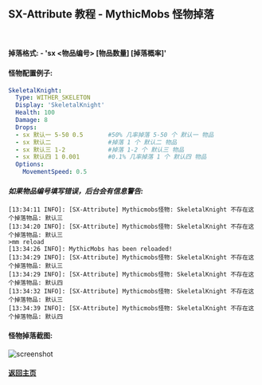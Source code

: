 ## SX-Attribute 教程 - MythicMobs 怪物掉落

<br>

#### 掉落格式: - 'sx \<物品编号\> \[物品数量\] \[掉落概率\]'

#### 怪物配置例子:

```yml
SkeletalKnight:
  Type: WITHER_SKELETON
  Display: 'SkeletalKnight'
  Health: 100
  Damage: 8
  Drops:
  - sx 默认一 5-50 0.5       #50% 几率掉落 5-50 个 默认一 物品
  - sx 默认二                #掉落 1 个 默认二 物品
  - sx 默认三 1-2            #掉落 1-2 个 默认三 物品
  - sx 默认四 1 0.001        #0.1% 几率掉落 1 个 默认四 物品
  Options:
    MovementSpeed: 0.5
```

#### *如果物品编号填写错误，后台会有信息警告:*

```log
[13:34:11 INFO]: [SX-Attribute] Mythicmobs怪物: SkeletalKnight 不存在这个掉落物品: 默认三
[13:34:20 INFO]: [SX-Attribute] Mythicmobs怪物: SkeletalKnight 不存在这个掉落物品: 默认三
>mm reload
[13:34:26 INFO]: MythicMobs has been reloaded!
[13:34:29 INFO]: [SX-Attribute] Mythicmobs怪物: SkeletalKnight 不存在这个掉落物品: 默认三
[13:34:29 INFO]: [SX-Attribute] Mythicmobs怪物: SkeletalKnight 不存在这个掉落物品: 默认四
[13:34:32 INFO]: [SX-Attribute] Mythicmobs怪物: SkeletalKnight 不存在这个掉落物品: 默认三
[13:34:39 INFO]: [SX-Attribute] Mythicmobs怪物: SkeletalKnight 不存在这个掉落物品: 默认四
```

#### 怪物掉落截图:

![screenshot](https://i.loli.net/2018/06/06/5b179396ef89d.jpg)


#### [返回主页](../../README.md)
